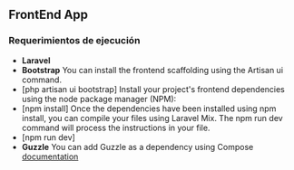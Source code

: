 
## FrontEnd App

### Requerimientos de ejecución

- **Laravel**
- **Bootstrap**
You can install the frontend scaffolding using the Artisan ui command.
- [php artisan ui bootstrap]
Install your project's frontend dependencies using the node package manager (NPM):
- [npm install]
Once the dependencies have been installed using npm install, you can compile your files using Laravel Mix. The npm run dev command will process the instructions in your file.
- [npm run dev]
- **Guzzle**
You can add Guzzle as a dependency using Compose [documentation](https://docs.guzzlephp.org/en/stable/overview.html#installation)
